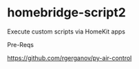 # homebridge-script2
Execute custom scripts via HomeKit apps

Pre-Reqs

https://github.com/rgerganov/py-air-control
